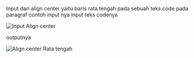 Input dari align center yaitu baris rata tengah pada sebuah teks code pada paragraf contoh input nya
input teks codenya

![Input Align center](https://user-images.githubusercontent.com/56244106/112916510-e6193e00-912a-11eb-8c38-6d9b031f0c7c.PNG)

outputnya

![Align center Rata tengah](https://user-images.githubusercontent.com/56244106/112916563-ff21ef00-912a-11eb-892e-863acaba2cea.PNG)
